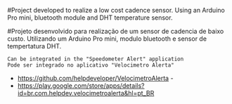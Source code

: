 #Project developed to realize a low cost cadence sensor. Using an Arduino Pro mini, bluetooth module and DHT temperature sensor. 

#Projeto desenvolvido para realização de um sensor de cadencia de baixo custo. Utilizando um Arduino Pro mini, modulo bluetooth e sensor de tempertatura DHT. 

	Can be integrated in the "Speedometer Alert" application
	Pode ser integrado no aplicativo "Velocimetro Alerta" 

- https://github.com/helpdeveloper/VelocimetroAlerta - 
- https://play.google.com/store/apps/details?id=br.com.helpdev.velocimetroalerta&hl=pt_BR
